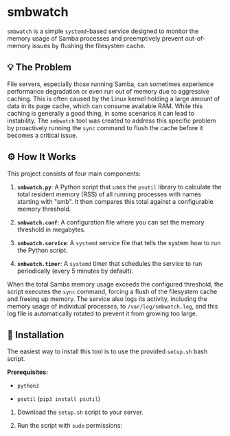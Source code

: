 # smbwatch

`smbwatch` is a simple `systemd`-based service designed to monitor the memory usage of Samba processes and preemptively prevent out-of-memory issues by flushing the filesystem cache.

## 💡 The Problem

File servers, especially those running Samba, can sometimes experience performance degradation or even run out of memory due to aggressive caching. This is often caused by the Linux kernel holding a large amount of data in its page cache, which can consume available RAM. While this caching is generally a good thing, in some scenarios it can lead to instability. The `smbwatch` tool was created to address this specific problem by proactively running the `sync` command to flush the cache before it becomes a critical issue.

## ⚙️ How It Works

This project consists of four main components:

1. **`smbwatch.py`**: A Python script that uses the `psutil` library to calculate the total resident memory (RSS) of all running processes with names starting with "smb". It then compares this total against a configurable memory threshold.

2. **`smbwatch.conf`**: A configuration file where you can set the memory threshold in megabytes.

3. **`smbwatch.service`**: A `systemd` service file that tells the system how to run the Python script.

4. **`smbwatch.timer`**: A `systemd` timer that schedules the service to run periodically (every 5 minutes by default).

When the total Samba memory usage exceeds the configured threshold, the script executes the `sync` command, forcing a flush of the filesystem cache and freeing up memory. The service also logs its activity, including the memory usage of individual processes, to `/var/log/smbwatch.log`, and this log file is automatically rotated to prevent it from growing too large.

## 🚀 Installation

The easiest way to install this tool is to use the provided `setup.sh` bash script.

**Prerequisites:**

* `python3`

* `psutil` (`pip3 install psutil`)

1. Download the `setup.sh` script to your server.

2. Run the script with `sudo` permissions:
